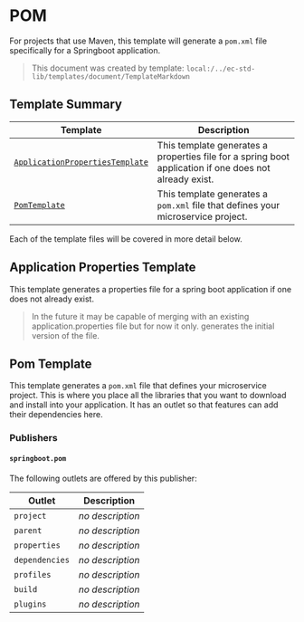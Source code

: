 [//]: # ( =====preserve===== start-Introduction ===== )
# POM

For projects that use Maven, this template will generate a `pom.xml` file specifically for a Springboot application.

[//]: # ( =====preserve===== end-Introduction ===== )

> This document was created by template: `local:/../ec-std-lib/templates/document/TemplateMarkdown`

<a name="template-summary"></a>
## Template Summary

|Template|Description|
|---|---|
| [`ApplicationPropertiesTemplate`](#application-properties-template) | This template generates a properties file for a spring boot application if one does not already exist. |
| [`PomTemplate`](#pom-template) | This template generates a `pom.xml` file that defines your microservice project. |

Each of the template files will be covered in more detail below.

<a name="application-properties-template"></a>
## Application Properties Template

This template generates a properties file for a spring boot application if one does not already exist.

 > In the future it may be capable of merging with an existing application.properties file but for now it only. generates the initial version of the file.

<a name="pom-template"></a>
## Pom Template

This template generates a `pom.xml` file that defines your microservice project. This is where you place all the libraries that you want to download and install into your application. It has an outlet so that features can add their dependencies here.

### Publishers

#### `springboot.pom`



The following outlets are offered by this publisher:

| Outlet | Description |
|---|---|
| `project` | *no description*|
| `parent` | *no description*|
| `properties` | *no description*|
| `dependencies` | *no description*|
| `profiles` | *no description*|
| `build` | *no description*|
| `plugins` | *no description*|



